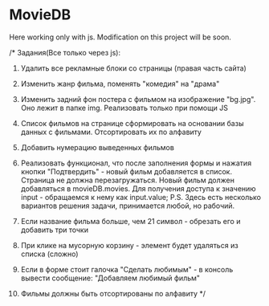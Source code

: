 # MovieDB

Here working only with js. Modification on this project will be soon.

/* Задания(Все только через js):

1) Удалить все рекламные блоки со страницы (правая часть сайта)

2) Изменить жанр фильма, поменять "комедия" на "драма"

3) Изменить задний фон постера с фильмом на изображение "bg.jpg". Оно лежит в папке img.
Реализовать только при помощи JS

4) Список фильмов на странице сформировать на основании базы данных с фильмами.
Отсортировать их по алфавиту 

5) Добавить нумерацию выведенных фильмов

6) Реализовать функционал, что после заполнения формы и нажатия кнопки "Подтвердить" - 
новый фильм добавляется в список. Страница не должна перезагружаться.
Новый фильм должен добавляться в movieDB.movies.
Для получения доступа к значению input - обращаемся к нему как input.value;
P.S. Здесь есть несколько вариантов решения задачи, принимается любой, но рабочий.

7) Если название фильма больше, чем 21 символ - обрезать его и добавить три точки

8) При клике на мусорную корзину - элемент будет удаляться из списка (сложно)

9) Если в форме стоит галочка "Сделать любимым" - в консоль вывести сообщение: 
"Добавляем любимый фильм"

10) Фильмы должны быть отсортированы по алфавиту */
